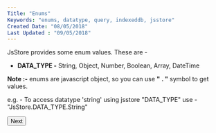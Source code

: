 ```yaml
---
Title: "Enums"
Keywords: "enums, datatype, query, indexeddb, jsstore"
Created Date: "08/05/2018"
Last Updated : "09/05/2018"
---
```


JsStore provides some enum values. These are -

*   **DATA\_TYPE -** String, Object, Number, Boolean, Array, DateTime


**Note :-** enums are javascript object, so you can use **" . "** symbol to get values.

e.g. - To access datatype 'string' using jsstore "DATA\_TYPE" use - "JsStore.DATA\_TYPE.String"

<p class="margin-top-40px text-center">
    <button class="btn info btnNext">Next</button>
</p>